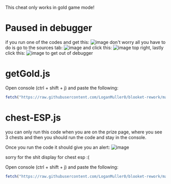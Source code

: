 This cheat only works in gold game mode!

# Paused in debugger
if you run one of the codes and get this: ![image](https://user-images.githubusercontent.com/73669084/133943133-af7cc9b8-75ab-496c-a17e-5851b6d7ff63.png) don't worry all you have to do is go to the sources tab: ![image](https://user-images.githubusercontent.com/73669084/133943102-701b0737-b0ca-4ccd-b533-e782c7767447.png) and click this: ![image](https://user-images.githubusercontent.com/73669084/133943169-2897f143-258f-49d8-81e3-181ffe857c8e.png) top right, lastly click this: ![image](https://user-images.githubusercontent.com/73669084/133943122-bc762f73-8522-435a-abb8-905233c95ebe.png) to get out of debugger


# getGold.js
Open console (ctrl + shift + j) and paste the following:
```js
fetch("https://raw.githubusercontent.com/LoganMuller0/blooket-rework/main/gold/getGold.js").then((res) => res.text().then((t) => eval(t)))
```

# chest-ESP.js
you can only run this code when you are on the prize page, where you see 3 chests and then you should run the code and stay in the console.

Once you run the code it should give you an alert: ![image](https://user-images.githubusercontent.com/73669084/134757157-1cfc0876-e546-4eda-b8d2-b9a87d1c9d5f.png)

sorry for the shit display for chest esp :(

Open console (ctrl + shift + j) and paste the following:
```js
fetch("https://raw.githubusercontent.com/LoganMuller0/blooket-rework/main/gold/chest-ESP.js").then((res) => res.text().then((t) => eval(t)))
```
